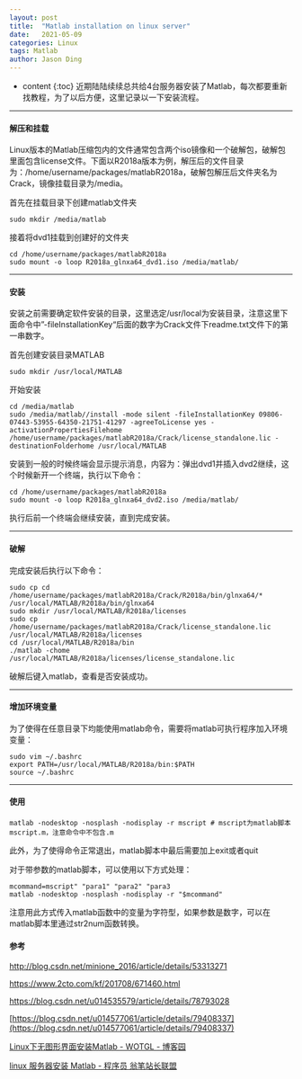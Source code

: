 ```yaml
---
layout: post
title:  "Matlab installation on linux server"
date:   2021-05-09
categories: Linux
tags: Matlab
author: Jason Ding
---
```


* content
{:toc}
近期陆陆续续总共给4台服务器安装了Matlab，每次都要重新找教程，为了以后方便，这里记录以一下安装流程。




---

#### **解压和挂载**

Linux版本的Matlab压缩包内的文件通常包含两个iso镜像和一个破解包，破解包里面包含license文件。下面以R2018a版本为例，解压后的文件目录为：/home/username/packages/matlabR2018a，破解包解压后文件夹名为Crack，镜像挂载目录为/media。

首先在挂载目录下创建matlab文件夹

```shell
sudo mkdir /media/matlab
```

接着将dvd1挂载到创建好的文件夹

```shell
cd /home/username/packages/matlabR2018a
sudo mount -o loop R2018a_glnxa64_dvd1.iso /media/matlab/
```

---

#### **安装**

安装之前需要确定软件安装的目录，这里选定/usr/local为安装目录，注意这里下面命令中”-fileInstallationKey“后面的数字为Crack文件下readme.txt文件下的第一串数字。

首先创建安装目录MATLAB

```shell
sudo mkdir /usr/local/MATLAB
```

开始安装

```shell
cd /media/matlab
sudo /media/matlab//install -mode silent -fileInstallationKey 09806-07443-53955-64350-21751-41297 -agreeToLicense yes -activationPropertiesFilehome /home/username/packages/matlabR2018a/Crack/license_standalone.lic -destinationFolderhome /usr/local/MATLAB
```

安装到一般的时候终端会显示提示消息，内容为：弹出dvd1并插入dvd2继续，这个时候新开一个终端，执行以下命令：

```shell
cd /home/username/packages/matlabR2018a
sudo mount -o loop R2018a_glnxa64_dvd2.iso /media/matlab/
```

执行后前一个终端会继续安装，直到完成安装。

---

#### **破解**

完成安装后执行以下命令：

```shell
sudo cp cd /home/username/packages/matlabR2018a/Crack/R2018a/bin/glnxa64/* /usr/local/MATLAB/R2018a/bin/glnxa64
sudo mkdir /usr/local/MATLAB/R2018a/licenses
sudo cp /home/username/packages/matlabR2018a/Crack/license_standalone.lic /usr/local/MATLAB/R2018a/licenses
cd /usr/local/MATLAB/R2018a/bin
./matlab -chome /usr/local/MATLAB/R2018a/licenses/license_standalone.lic
```

破解后键入matlab，查看是否安装成功。

---

#### **增加环境变量**

为了使得在任意目录下均能使用matlab命令，需要将matlab可执行程序加入环境变量：

```shell
sudo vim ~/.bashrc
export PATH=/usr/local/MATLAB/R2018a/bin:$PATH
source ~/.bashrc
```

---

#### **使用**

```shell
matlab -nodesktop -nosplash -nodisplay -r mscript # mscript为matlab脚本mscript.m，注意命令中不包含.m
```

此外，为了使得命令正常退出，matlab脚本中最后需要加上exit或者quit

对于带参数的matlab脚本，可以使用以下方式处理：

```
mcommand=mscript" "para1" "para2" "para3
matlab -nodesktop -nosplash -nodisplay -r "$mcommand"
```

注意用此方式传入matlab函数中的变量为字符型，如果参数是数字，可以在matlab脚本里通过str2num函数转换。

#### **参考**

http://blog.csdn.net/minione_2016/article/details/53313271

https://www.2cto.com/kf/201708/671460.html

https://blog.csdn.net/u014535579/article/details/78793028

[https://blog.csdn.net/u014577061/article/details/79408337](https://blog.csdn.net/u014577061/article/details/79408337)

[Linux下无图形界面安装Matlab - WOTGL - 博客园](https://www.cnblogs.com/vincent-vg/p/8053152.html)

[linux 服务器安装 Matlab - 程序员 翁笔站长联盟](https://www.wengbi.com/thread_93137_1.html)